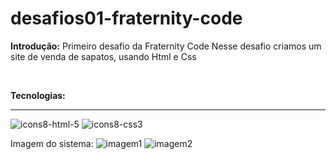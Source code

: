 # desafios01-fraternity-code
**Introdução:**
Primeiro desafio da Fraternity Code
Nesse desafio criamos um site de venda de sapatos, usando Html e Css
  
</br>

 **Tecnologias:**
 ***
![icons8-html-5](https://user-images.githubusercontent.com/87401472/192868794-eaa3b544-a2a3-45fb-894f-3428994363fe.svg)
![icons8-css3](https://user-images.githubusercontent.com/87401472/192869112-84bc111d-d76c-4727-8a58-b7b2fcde02e7.svg)

 


Imagem do sistema:
 ![imagem1](https://user-images.githubusercontent.com/87401472/192867995-131293bc-b3e0-4430-b7db-fad9b455a86b.PNG)
![imagem2](https://user-images.githubusercontent.com/87401472/192868006-a24a0aec-7c89-4319-a56f-e6811d10343a.PNG)
